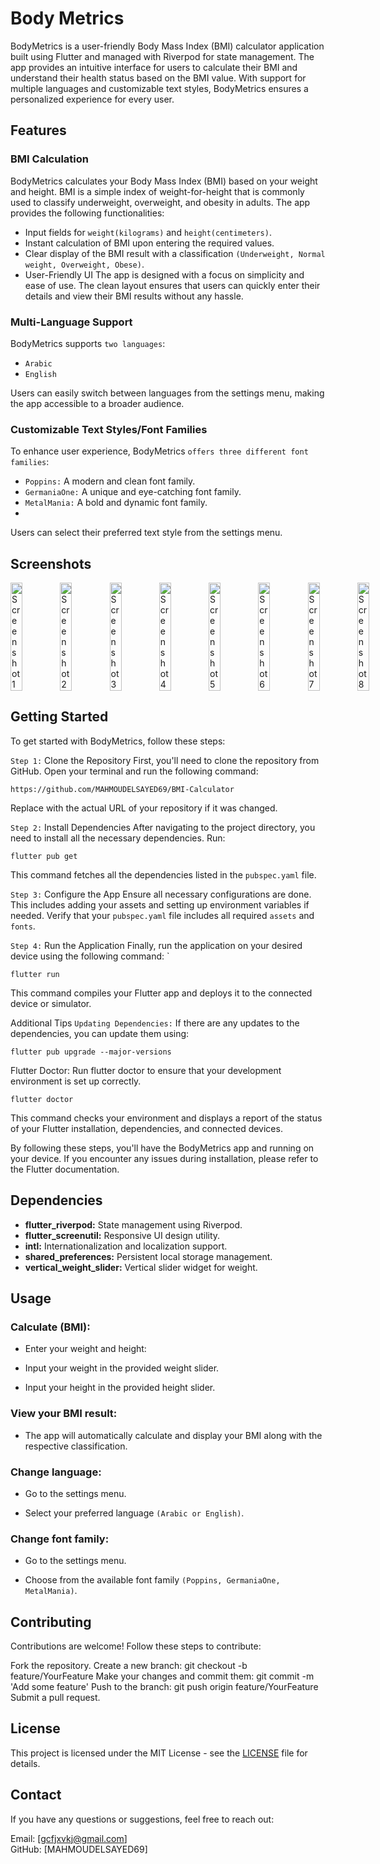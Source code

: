 # Body Metrics
BodyMetrics is a user-friendly Body Mass Index (BMI) calculator application built using Flutter and managed with Riverpod for state management. The app provides an intuitive interface for users to calculate their BMI and understand their health status based on the BMI value. With support for multiple languages and customizable text styles, BodyMetrics ensures a personalized experience for every user.

## Features

###  BMI Calculation

BodyMetrics calculates your Body Mass Index (BMI) based on your weight and height. BMI is a simple index of weight-for-height that is commonly used to classify underweight, overweight, and obesity in adults. The app provides the following functionalities:

- Input fields for `weight(kilograms)` and `height(centimeters)`.
- Instant calculation of BMI upon entering the required values.
- Clear display of the BMI result with a classification `(Underweight, Normal weight, Overweight, Obese)`.
- User-Friendly UI
The app is designed with a focus on simplicity and ease of use. The clean layout ensures that users can quickly enter their details and view their BMI results without any hassle.

### Multi-Language Support
BodyMetrics supports `two languages`:

- `Arabic`
- `English`

Users can easily switch between languages from the settings menu, making the app accessible to a broader audience.

### Customizable Text Styles/Font Families
To enhance user experience, BodyMetrics `offers three different font families`:

- `Poppins:` A modern and clean font family.
- `GermaniaOne:` A unique and eye-catching font family.
- `MetalMania:` A bold and dynamic font family.
- 
Users can select their preferred text style from the settings menu.

## Screenshots
<div style="display: flex; justify-content: space-between;">
  <img src="https://github.com/MAHMOUDELSAYED69/BMI-Calculator/assets/133010029/819f24d1-2393-4db0-a56e-003f16dfe8f7" alt="Screenshot 1" style="width: 24%;"/>
  <img src="https://github.com/MAHMOUDELSAYED69/BMI-Calculator/assets/133010029/0c740c36-250e-4410-bd25-ee361f75edac" alt="Screenshot 2" style="width: 24%;"/>
  <img src="https://github.com/MAHMOUDELSAYED69/BMI-Calculator/assets/133010029/9e017c8c-3760-42b7-8356-c1f0c6115cd3" alt="Screenshot 3" style="width: 24%;"/>
  <img src="https://github.com/MAHMOUDELSAYED69/BMI-Calculator/assets/133010029/22357e19-2812-4a53-a547-8bc3722e9448" alt="Screenshot 4" style="width: 24%;"/>
  <img src="https://github.com/MAHMOUDELSAYED69/BMI-Calculator/assets/133010029/277c4fa0-60f6-4f09-85d3-c600c669d963" alt="Screenshot 5" style="width: 24%;"/>
  <img src="https://github.com/MAHMOUDELSAYED69/BMI-Calculator/assets/133010029/07cb2078-9615-4c46-8c89-5148036b8146" alt="Screenshot 6" style="width: 24%;"/>
  <img src="https://github.com/MAHMOUDELSAYED69/BMI-Calculator/assets/133010029/b57a6659-1dfd-4b3c-b30b-d7ea05246b9f" alt="Screenshot 7" style="width: 24%;"/>
  <img src="https://github.com/MAHMOUDELSAYED69/BMI-Calculator/assets/133010029/e66df29e-3aa2-4507-b081-6dbba565c454" alt="Screenshot 8" style="width: 24%;"/>
</div>

## Getting Started
To get started with BodyMetrics, follow these steps:

`Step 1:` Clone the Repository
First, you'll need to clone the repository from GitHub. Open your terminal and run the following command:
```
https://github.com/MAHMOUDELSAYED69/BMI-Calculator
```
Replace <repository-url> with the actual URL of your repository if it was changed.

`Step 2:` Install Dependencies
After navigating to the project directory, you need to install all the necessary dependencies. Run:
```
flutter pub get
```
This command fetches all the dependencies listed in the `pubspec.yaml` file.

`Step 3:` Configure the App
Ensure all necessary configurations are done. This includes adding your assets and setting up environment variables if needed. Verify that your `pubspec.yaml` file includes all required `assets` and `fonts`.

`Step 4:` Run the Application
Finally, run the application on your desired device using the following command:
`
```
flutter run
```
This command compiles your Flutter app and deploys it to the connected device or simulator.

Additional Tips
`Updating Dependencies:` If there are any updates to the dependencies, you can update them using:
```
flutter pub upgrade --major-versions
```
Flutter Doctor: Run flutter doctor to ensure that your development environment is set up correctly.
```
flutter doctor
```
This command checks your environment and displays a report of the status of your Flutter installation, dependencies, and connected devices.

By following these steps, you'll have the BodyMetrics app and running on your device. If you encounter any issues during installation, please refer to the Flutter documentation.

## Dependencies

- **flutter_riverpod:** State management using Riverpod.
- **flutter_screenutil:** Responsive UI design utility.
- **intl:** Internationalization and localization support.
- **shared_preferences:** Persistent local storage management.
- **vertical_weight_slider:** Vertical slider widget for weight.

## Usage
### Calculate (BMI):
- Enter your weight and height:

- Input your weight in the provided weight slider.

- Input your height in the provided height slider.

### View your BMI result:

- The app will automatically calculate and display your BMI along with the respective classification.

### Change language:

- Go to the settings menu.

- Select your preferred language `(Arabic or English)`.

### Change font family:

- Go to the settings menu.

- Choose from the available font family `(Poppins, GermaniaOne, MetalMania)`.

## Contributing
Contributions are welcome! Follow these steps to contribute:

Fork the repository.
Create a new branch: git checkout -b feature/YourFeature
Make your changes and commit them: git commit -m 'Add some feature'
Push to the branch: git push origin feature/YourFeature
Submit a pull request.

## License

This project is licensed under the MIT License - see the [LICENSE](LICENSE) file for details.


## Contact
If you have any questions or suggestions, feel free to reach out:

Email: [gcfjxvkj@gmail.com]         
GitHub: [MAHMOUDELSAYED69]

